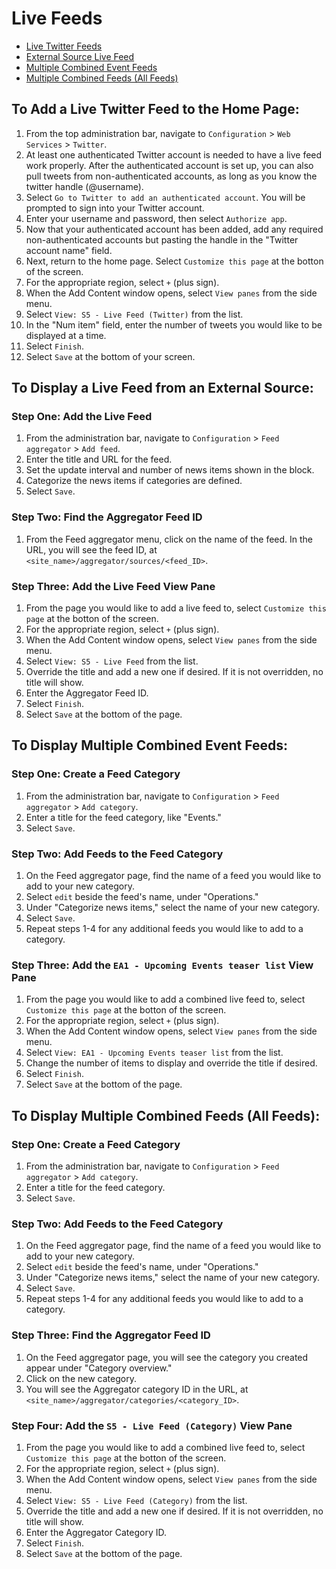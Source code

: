 # Live Feeds

* [Live Twitter Feeds](howto-livefeeds.md#to-add-a-live-twitter-feed-to-the-home-page)
* [External Source Live Feed](howto-livefeeds.md#to-display-a-live-feed-from-an-external-source)
* [Multiple Combined Event Feeds](howto-livefeeds.md#to-display-multiple-combined-event-feeds)
* [Multiple Combined Feeds \(All Feeds\)](howto-livefeeds.md#to-display-multiple-combined-feeds-all-feeds)

## To Add a Live Twitter Feed to the Home Page:

1. From the top administration bar, navigate to `Configuration` &gt; `Web Services` &gt; `Twitter`. 
2. At least one authenticated Twitter account is needed to have a live feed work properly. After the authenticated account is set up, you can also pull tweets from non-authenticated accounts, as long as you know the twitter handle \(@username\).
3. Select `Go to Twitter to add an authenticated account`. You will be prompted to sign into your Twitter account. 
4. Enter your username and password, then select `Authorize app`. 
5. Now that your authenticated account has been added, add any required non-authenticated accounts but pasting the handle in the "Twitter account name" field. 
6. Next, return to the home page. Select `Customize this page` at the botton of the screen. 
7. For the appropriate region, select `+` \(plus sign\). 
8. When the Add Content window opens, select `View panes` from the side menu. 
9. Select `View: S5 - Live Feed (Twitter)` from the list. 
10. In the "Num item" field, enter the number of tweets you would like to be displayed at a time. 
11. Select `Finish`. 
12. Select `Save` at the bottom of your screen. 

## To Display a Live Feed from an External Source:

### Step One: Add the Live Feed

1. From the administration bar, navigate to `Configuration` &gt; `Feed aggregator` &gt; `Add feed`. 
2. Enter the title and URL for the feed.
3. Set the update interval and number of news items shown in the block.
4. Categorize the news items if categories are defined.
5. Select `Save`.

### Step Two: Find the Aggregator Feed ID

1. From the Feed aggregator menu, click on the name of the feed. In the URL, you will see the feed ID, at `<site_name>/aggregator/sources/<feed_ID>`.

### Step Three: Add the Live Feed View Pane

1. From the page you would like to add a live feed to, select `Customize this page` at the botton of the screen.
2. For the appropriate region, select `+` \(plus sign\). 
3. When the Add Content window opens, select `View panes` from the side menu. 
4. Select `View: S5 - Live Feed` from the list. 
5. Override the title and add a new one if desired. If it is not overridden, no title will show.
6. Enter the Aggregator Feed ID.
7. Select `Finish`.
8. Select `Save` at the bottom of the page.

## To Display Multiple Combined Event Feeds:

### Step One: Create a Feed Category

1. From the administration bar, navigate to `Configuration` &gt; `Feed aggregator` &gt; `Add category`.
2. Enter a title for the feed category, like "Events."
3. Select `Save`. 

### Step Two: Add Feeds to the Feed Category

1. On the Feed aggregator page, find the name of a feed you would like to add to your new category.
2. Select `edit` beside the feed's name, under "Operations."
3. Under "Categorize news items," select the name of your new category. 
4. Select `Save`. 
5. Repeat steps 1-4 for any additional feeds you would like to add to a category.

### Step Three: Add the `EA1 - Upcoming Events teaser list` View Pane

1. From the page you would like to add a combined live feed to, select `Customize this page` at the botton of the screen.
2. For the appropriate region, select `+` \(plus sign\). 
3. When the Add Content window opens, select `View panes` from the side menu. 
4. Select `View: EA1 - Upcoming Events teaser list` from the list.
5. Change the number of items to display and override the title if desired.
6. Select `Finish`.
7. Select `Save` at the bottom of the page.

## To Display Multiple Combined Feeds \(All Feeds\):

### Step One: Create a Feed Category

1. From the administration bar, navigate to `Configuration` &gt; `Feed aggregator` &gt; `Add category`.
2. Enter a title for the feed category. 
3. Select `Save`. 

### Step Two: Add Feeds to the Feed Category

1. On the Feed aggregator page, find the name of a feed you would like to add to your new category.
2. Select `edit` beside the feed's name, under "Operations."
3. Under "Categorize news items," select the name of your new category. 
4. Select `Save`. 
5. Repeat steps 1-4 for any additional feeds you would like to add to a category.

### Step Three: Find the Aggregator Feed ID

1. On the Feed aggregator page, you will see the category you created appear under "Category overview."
2. Click on the new category. 
3. You will see the Aggregator category ID in the URL, at `<site_name>/aggregator/categories/<category_ID>`.

### Step Four: Add the `S5 - Live Feed (Category)` View Pane

1. From the page you would like to add a combined live feed to, select `Customize this page` at the botton of the screen.
2. For the appropriate region, select `+` \(plus sign\). 
3. When the Add Content window opens, select `View panes` from the side menu. 
4. Select `View: S5 - Live Feed (Category)` from the list. 
5. Override the title and add a new one if desired. If it is not overridden, no title will show.
6. Enter the Aggregator Category ID.
7. Select `Finish`.
8. Select `Save` at the bottom of the page.

